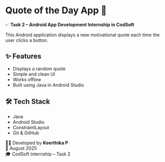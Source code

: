 # Quote of the Day App 📜

✅ **Task 2 – Android App Development Internship in CodSoft**

This Android application displays a new motivational quote each time the user clicks a button.

## ✨ Features
- Displays a random quote
- Simple and clean UI
- Works offline
- Built using Java in Android Studio

## 🛠 Tech Stack
- Java
- Android Studio
- ConstraintLayout
- Git & GitHub

👩‍💻 Developed by **Keerthika P**  
📅 August 2025  
🎓 CodSoft Internship – Task 2
